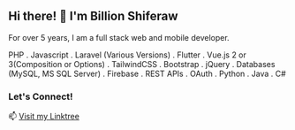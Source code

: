 ## Hi there! 👋 I'm Billion Shiferaw 

For over 5 years, I am a full stack web and mobile developer.


PHP . Javascript . Laravel (Various Versions) . Flutter . Vue.js 2 or 3(Composition or Options) . TailwindCSS . Bootstrap . jQuery . Databases (MySQL, MS SQL Server) . Firebase . REST APIs . OAuth . Python . Java . C# 

### Let's Connect!

📫 [Visit my Linktree](https://linktr.ee/billionshiferaw)

<!---
billishe/billishe is a ✨ special ✨ repository because its `README.md` (this file) appears on your GitHub profile.
You can click the Preview link to take a look at your changes.
--->
